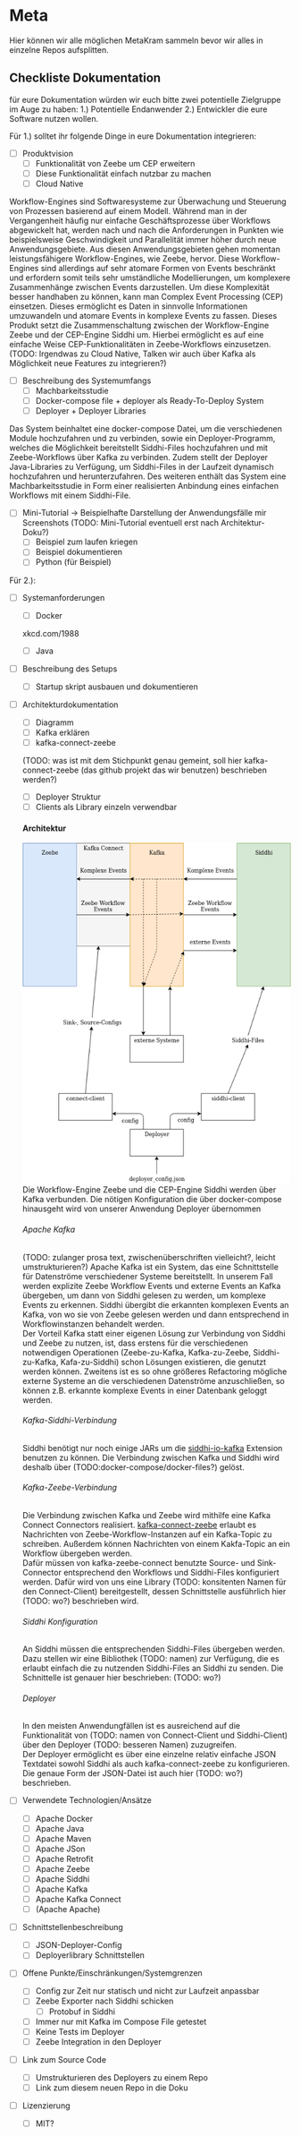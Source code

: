 # Meta

Hier können wir alle möglichen MetaKram sammeln bevor wir alles in einzelne Repos aufsplitten.

## Checkliste Dokumentation

für eure Dokumentation würden wir euch bitte zwei potentielle Zielgruppe im Auge zu haben: 1.) Potentielle Endanwender 2.) Entwickler die eure Software nutzen wollen.

Für 1.) solltet ihr folgende Dinge in eure Dokumentation integrieren:

- [ ] Produktvision
     - [ ] Funktionalität von Zeebe um CEP erweitern
     - [ ] Diese Funktionalität einfach nutzbar zu machen
     - [ ] Cloud Native

Workflow-Engines sind Softwaresysteme zur Überwachung und Steuerung von Prozessen basierend auf einem Modell. Während man in der Vergangenheit häufig nur einfache Geschäftsprozesse über Workflows abgewickelt hat, werden nach und nach die Anforderungen in Punkten wie beispielsweise Geschwindigkeit und Parallelität immer höher durch neue Anwendungsgebiete. Aus diesen Anwendungsgebieten gehen momentan leistungsfähigere Workflow-Engines, wie Zeebe, hervor.
Diese Workflow-Engines sind allerdings auf sehr atomare Formen von Events beschränkt und erfordern somit teils sehr umständliche Modellierungen, um komplexere Zusammenhänge zwischen Events darzustellen. Um diese Komplexität besser handhaben zu können, kann man Complex Event Processing (CEP) einsetzen. Dieses ermöglicht es Daten in sinnvolle Informationen umzuwandeln und atomare Events in komplexe Events zu fassen.
Dieses Produkt setzt die Zusammenschaltung zwischen der Workflow-Engine Zeebe und der CEP-Engine Siddhi um. Hierbei ermöglicht es auf eine einfache Weise CEP-Funktionalitäten in Zeebe-Workflows einzusetzen. (TODO: Irgendwas zu Cloud Native, Talken wir auch über Kafka als Möglichkeit neue Features zu integrieren?)

- [ ] Beschreibung des Systemumfangs
     - [ ] Machbarkeitsstudie
     - [ ] Docker-compose file + deployer als Ready-To-Deploy System
     - [ ] Deployer + Deployer Libraries

Das System beinhaltet eine docker-compose Datei, um die verschiedenen Module hochzufahren und zu verbinden, sowie ein Deployer-Programm, welches die Möglichkeit bereitstellt Siddhi-Files hochzufahren und mit Zeebe-Workflows über Kafka zu verbinden.
Zudem stellt der Deployer Java-Libraries zu Verfügung, um Siddhi-Files in der Laufzeit dynamisch hochzufahren und herunterzufahren.
Des weiteren enthält das System eine Machbarkeitsstudie in Form einer realisierten Anbindung eines einfachen Workflows mit einem Siddhi-File.


 - [ ] Mini-Tutorial -> Beispielhafte Darstellung der Anwendungsfälle mir Screenshots
(TODO: Mini-Tutorial eventuell erst nach Architektur-Doku?)
     -  [ ] Beispiel zum laufen kriegen
     - [ ] Beispiel dokumentieren
     - [ ] Python (für Beispiel)

Für 2.):

- [ ] Systemanforderungen
   - [ ] Docker
   
   xkcd.com/1988
   - [ ] Java
- [ ] Beschreibung des Setups
   - [ ] Startup skript ausbauen und dokumentieren
- [ ] Architekturdokumentation
    - [ ] Diagramm
    - [ ] Kafka erklären
    - [ ] kafka-connect-zeebe
    
    (TODO: was ist mit dem Stichpunkt genau gemeint, soll hier kafka-connect-zeebe (das github projekt das wir benutzen) beschrieben werden?)    
    - [ ] Deployer Struktur        
    - [ ] Clients als Library einzeln verwendbar
    
    #### Architektur
    
    ![alt text](./cep3.png "CEP Architektur")    
    Die Workflow-Engine Zeebe und die CEP-Engine Siddhi werden über Kafka verbunden. Die nötigen Konfiguration die über docker-compose hinausgeht wird von unserer Anwendung Deployer übernommen 
    ###### Apache Kafka    
    (TODO: zulanger prosa text, zwischenüberschriften vielleicht?, leicht umstrukturieren?)
    Apache Kafka ist ein System, das eine Schnittstelle für Datenströme verschiedener Systeme bereitstellt. In unserem Fall werden explizite Zeebe Workflow Events und externe Events an Kafka übergeben, um dann von Siddhi gelesen zu werden, um komplexe Events zu erkennen. Siddhi übergibt die erkannten komplexen Events an Kafka, von wo sie von Zeebe gelesen werden und dann entsprechend in Workflowinstanzen behandelt werden.  
    Der Vorteil Kafka statt einer eigenen Lösung zur Verbindung von Siddhi und Zeebe zu nutzen, ist, dass erstens für die verschiedenen notwendigen Operationen (Zeebe-zu-Kafka, Kafka-zu-Zeebe, Siddhi-zu-Kafka, Kafa-zu-Siddhi) schon Lösungen existieren, die genutzt werden können. Zweitens ist es so ohne größeres Refactoring mögliche externe Systeme an die verschiedenen Datenströme anzuschließen, so können z.B. erkannte komplexe Events in einer Datenbank geloggt werden.
    ###### Kafka-Siddhi-Verbindung
    Siddhi benötigt nur noch einige JARs um die [siddhi-io-kafka](https://siddhi-io.github.io/siddhi-io-kafka/) Extension benutzen zu können.
    Die Verbindung zwischen Kafka und Siddhi wird deshalb über (TODO:docker-compose/docker-files?) gelöst. 
    ###### Kafka-Zeebe-Verbindung
    Die Verbindung zwischen Kafka und Zeebe wird mithilfe eine Kafka Connect Connectors realisiert. [kafka-connect-zeebe](https://github.com/zeebe-io/kafka-connect-zeebe) erlaubt es Nachrichten von Zeebe-Workflow-Instanzen auf ein Kafka-Topic zu schreiben. Außerdem können Nachrichten von einem Kakfa-Topic an ein Workflow übergeben werden.  
    Dafür müssen von kafka-zeebe-connect benutzte Source- und Sink-Connector entsprechend den Workflows und Siddhi-Files konfiguriert werden. Dafür wird von uns eine Library (TODO: konsitenten Namen für den Connect-Client) bereitgestellt, dessen Schnittstelle ausführlich hier (TODO: wo?) beschrieben wird.
    ###### Siddhi Konfiguration
    An Siddhi müssen die entsprechenden Siddhi-Files übergeben werden. Dazu stellen wir eine Bibliothek (TODO: namen) zur Verfügung, die es erlaubt einfach die zu nutzenden Siddhi-Files an Siddhi zu senden. Die Schnittelle ist genauer hier beschrieben: (TODO: wo?)
    ###### Deployer
    In den meisten Anwendungfällen ist es ausreichend auf die Funktionalität von (TODO: namen von Connect-Client und Siddhi-Client) über den Deployer (TODO: besseren Namen) zuzugreifen.  
    Der Deployer ermöglicht es über eine einzelne relativ einfache JSON Textdatei sowohl Siddhi als auch kafka-connect-zeebe zu konfigurieren. Die genaue Form der JSON-Datei ist auch hier (TODO: wo?) beschrieben.
- [ ] Verwendete Technologien/Ansätze
   - [ ] Apache Docker
   - [ ] Apache Java
   - [ ] Apache Maven
   - [ ] Apache JSon
   - [ ] Apache Retrofit
   - [ ] Apache  Zeebe
   - [ ] Apache Siddhi
   - [ ] Apache Kafka
   - [ ] Apache Kafka Connect
   - [ ] (Apache Apache)
- [ ] Schnittstellenbeschreibung
   - [ ] JSON-Deployer-Config
   - [ ] Deployerlibrary Schnittstellen
- [ ] Offene Punkte/Einschränkungen/Systemgrenzen
   - [ ] Config zur Zeit nur statisch und nicht zur Laufzeit anpassbar
   - [ ] Zeebe Exporter nach Siddhi schicken
       - [ ] Protobuf in Siddhi 
   - [ ] Immer nur mit Kafka im Compose File getestet
   - [ ] Keine Tests im Deployer
   - [ ] Zeebe Integration in den Deployer
- [ ] Link zum Source Code
    - [ ] Umstrukturieren des Deployers zu einem Repo
    - [ ] Link zum diesem neuen Repo in die Doku
- [ ] Lizenzierung
    - [ ] MIT?
